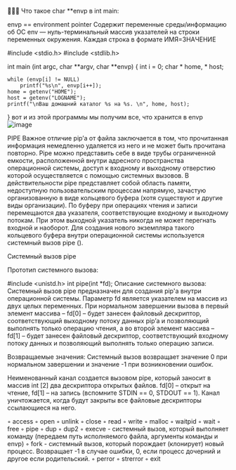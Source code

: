 🥰🥰🥰
Что такое char **envp в int main:

 envp == environment pointer
 Содержит переменные среды/информацию об ОС
 env — нуль-терминальный массив указателей на строки переменных окружения. Каждая строка в формате ИМЯ=ЗНАЧЕНИЕ
 
#include <stdio.h>
#include <stdlib.h>

int main (int argc, char **argv, char **envp)
{
	int i = 0;
 	 char * home, * host;

	while (envp[i] != NULL)
		printf("%s\n", envp[i++]);
 	home = getenv("HOME");
 	host = getenv("LOGNAME");
	printf("\nВаш домашний каталог %s на %s. \n", home, host);
}
вот и из этой программы мы получим все, что хранится в envp
![image](https://user-images.githubusercontent.com/83909594/125801209-c3c677c8-ddd6-483c-aa4a-95b8ccbcafa7.png)

PIPE
Важное отличие pip’а от файла заключается в том, что прочитанная информация немедленно удаляется из него и не может быть прочитана повторно.
Pipe можно представить себе в виде трубы ограниченной емкости, расположенной внутри адресного пространства операционной системы, доступ к входному и выходному отверстию которой осуществляется с помощью системных вызовов. В действительности pipe представляет собой область памяти, недоступную пользовательским процессам напрямую, зачастую организованную в виде кольцевого буфера (хотя существуют и другие виды организации). По буферу при операциях чтения и записи перемещаются два указателя, соответствующие входному и выходному потокам. При этом выходной указатель никогда не может перегнать входной и наоборот. Для создания нового экземпляра такого кольцевого буфера внутри операционной системы используется системный вызов pipe ().

Системный вызов pipe

Прототип системного вызова:

#include <unistd.h>
int pipe(int *fd);
Описание системного вызова:
Системный вызов pipe предназначен для создания pip'а внутри операционной системы.
Параметр fd является указателем на массив из двух целых переменных. При нормальном завершении вызова в первый элемент массива – fd[0] – будет занесен файловый дескриптор, соответствующий выходному потоку данных pip’а и позволяющий выполнять только операцию чтения, а во второй элемент массива – fd[1] – будет занесен файловый дескриптор, соответствующий входному потоку данных и позволяющий выполнять только операцию записи.

Возвращаемые значения: 
Системный вызов возвращает значение 0 при нормальном завершении и значение -1 при возникновении ошибок.

Неименованный канал создается вызовом pipe, который заносит в массив int [2] два дескриптора открытых файлов. fd[0] – открыт на чтение, fd[1] – на запись (вспомните STDIN == 0, STDOUT == 1). Канал уничтожается, когда будут закрыты все файловые дескрипторы ссылающиеся на него.

◦ access 
◦ open
◦ unlink
◦ close
◦ read
◦ write
◦ malloc
◦ waitpid
◦ wait
◦ free
◦ pipe
◦ dup
◦ dup2
◦ execve - системный вызов, который выполняет команду (передаем путь исполняемого файла, аргументы команды и envp)
◦ fork - системный вызов, который порождает (клонирует) новый процесс. Возвращает -1 в случае ошибки, 0, если процесс дочерний и другое если родительский.
◦ perror
◦ strerror
◦ exit
